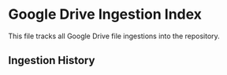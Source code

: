 # Google Drive Ingestion Index

This file tracks all Google Drive file ingestions into the repository.

## Ingestion History
